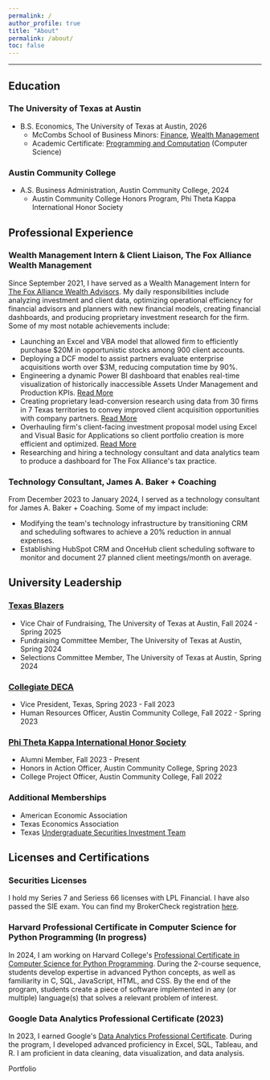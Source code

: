 ```yaml
---
permalink: /
author_profile: true
title: "About"
permalink: /about/
toc: false
---
```

------

<style>
  blockquote {
    padding: 10px;
    background-color: #f0f0f0;
    border-left: 5px solid #31708f;
    margin: 20px 0;
  }
</style>

## Education

### The University of Texas at Austin
- B.S. Economics, The University of Texas at Austin, 2026
  - McCombs School of Business Minors: [Finance](https://liberalarts.utexas.edu/economics/undergraduate-program/academic-opportunities/business-economics-option-program.html), [Wealth Management](https://www.mccombs.utexas.edu/centers-and-initiatives/wealth-management-center/minorcertificate/wealth-management-minor/)
  - Academic Certificate: [Programming and Computation](https://www.cs.utexas.edu/undergraduate-program/academics/elements-computing) (Computer Science)

### Austin Community College
- A.S. Business Administration, Austin Community College, 2024
  - Austin Community College Honors Program, Phi Theta Kappa International Honor Society

## Professional Experience

### Wealth Management Intern & Client Liaison, The Fox Alliance Wealth Management

Since September 2021, I have served as a Wealth Management Intern for [The Fox Alliance Wealth Advisors](https://www.foxalliancewealth.com/). My daily responsibilities include analyzing investment and client data, optimizing operational efficiency for financial advisors and planners with new financial models, creating financial dashboards, and producing proprietary investment research for the firm. Some of my most notable achievements include:

- Launching an Excel and VBA model that allowed firm to efficiently purchase $20M in opportunistic stocks among 900 client accounts.
- Deploying a DCF model to assist partners evaluate enterprise acquisitions worth over $3M, reducing computation time by 90%.
- Engineering a dynamic Power BI dashboard that enables real-time visualization of historically inaccessible Assets Under Management and Production KPIs. [Read More](https://chamberlainlondon.github.io/portfolio/portfolio-2/)
- Creating proprietary lead-conversion research using data from 30 firms in 7 Texas territories to convey improved client acquisition opportunities with company partners. [Read More](https://chamberlainlondon.github.io/portfolio/portfolio-1/)
- Overhauling firm's client-facing investment proposal model using Excel and Visual Basic for Applications so client portfolio creation is more efficient and optimized. [Read More](https://londonchamberlain.com/portfolio/portfolio-4/)
- Researching and hiring a technology consultant and data analytics team to produce a dashboard for The Fox Alliance's tax practice.

### Technology Consultant, James A. Baker + Coaching

From December 2023 to January 2024, I served as a technology consultant for James A. Baker + Coaching. Some of my impact include:

- Modifying the team's technology infrastructure by transitioning CRM and scheduling softwares to achieve a 20% reduction in annual expenses.
- Establishing HubSpot CRM and OnceHub client scheduling software to monitor and document 27 planned client meetings/month on average.

## University Leadership

### [Texas Blazers](https://www.texasblazers.com/)

- Vice Chair of Fundraising, The University of Texas at Austin, Fall 2024 - Spring 2025
- Fundraising Committee Member, The University of Texas at Austin, Spring 2024
- Selections Committee Member, The University of Texas at Austin, Spring 2024

### [Collegiate DECA](https://www.deca.org/collegiate)

- Vice President, Texas, Spring 2023 - Fall 2023
- Human Resources Officer, Austin Community College, Fall 2022 - Spring 2023

### [Phi Theta Kappa International Honor Society](https://www.ptk.org/)

- Alumni Member, Fall 2023 - Present
- Honors in Action Officer, Austin Community College, Spring 2023
- College Project Officer, Austin Community College, Fall 2022

### Additional Memberships
- American Economic Association
- Texas Economics Association
- Texas [Undergraduate Securities Investment Team](https://www.texasusit.org/)

## Licenses and Certifications

### Securities Licenses

I hold my Series 7 and Seriess 66 licenses with LPL Financial. I have also passed the SIE exam. You can find my BrokerCheck registration [here](https://brokercheck.finra.org/individual/summary/7438102).

### Harvard Professional Certificate in Computer Science for Python Programming (In progress)

In 2024, I am working on Harvard College's [Professional Certificate in Computer Science for Python Programming](https://www.harvardonline.harvard.edu/course/professional-certificate-computer-science-python-programming). During the 2-course sequence, students develop expertise in advanced Python concepts, as well as familiarity in C, SQL, JavaScript, HTML, and CSS. By the end of the program, students create a piece of software implemented in any (or multiple) language(s) that solves a relevant problem of interest.

### Google Data Analytics Professional Certificate (2023)

In 2023, I earned Google's [Data Analytics Professional Certificate](https://www.credly.com/badges/f57c583b-6caa-4b88-8111-3ab16a6be2ea/linked_in_profile). During the program, I developed advanced proficiency in Excel, SQL, Tableau, and R. I am proficient in data cleaning, data visualization, and data analysis.



<div style="text-align:left;">
    <a href="/portfolio/" class="btn" style="text-decoration: none;">Portfolio</a>
</div>
